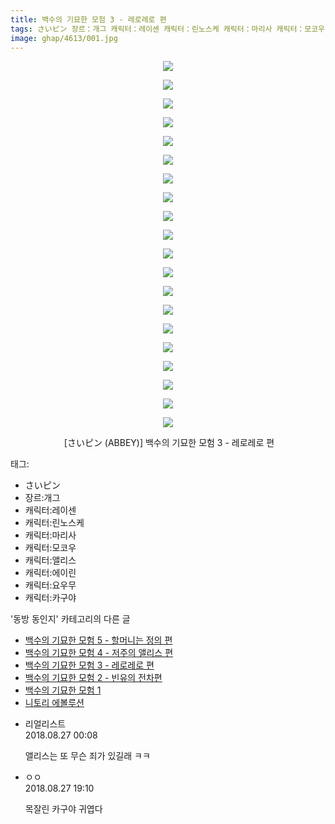 ```yaml
---
title: 백수의 기묘한 모험 3 - 레로레로 편
tags: さいピン 장르：개그 캐릭터：레이센 캐릭터：린노스케 캐릭터：마리사 캐릭터：모코우 캐릭터：앨리스 캐릭터：에이린 캐릭터：요우무 캐릭터：카구야 ABBEY 동방_동인지
image: ghap/4613/001.jpg
---
```

<div class="article">
<p style="text-align: center; clear: none; float: none;"><img src="{{ site.nasurl }}/ghap/4613/001.jpg"/></p>
<p style="text-align: center; clear: none; float: none;"><img src="{{ site.nasurl }}/ghap/4613/002.jpg"/></p>
<p style="text-align: center; clear: none; float: none;"><img src="{{ site.nasurl }}/ghap/4613/003.jpg"/></p>
<p style="text-align: center; clear: none; float: none;"><img src="{{ site.nasurl }}/ghap/4613/004.jpg"/></p>
<p style="text-align: center; clear: none; float: none;"><img src="{{ site.nasurl }}/ghap/4613/005.jpg"/></p>
<p style="text-align: center; clear: none; float: none;"><img src="{{ site.nasurl }}/ghap/4613/006.jpg"/></p>
<p style="text-align: center; clear: none; float: none;"><img src="{{ site.nasurl }}/ghap/4613/007.jpg"/></p>
<p style="text-align: center; clear: none; float: none;"><img src="{{ site.nasurl }}/ghap/4613/008.jpg"/></p>
<p style="text-align: center; clear: none; float: none;"><img src="{{ site.nasurl }}/ghap/4613/009.jpg"/></p>
<p style="text-align: center; clear: none; float: none;"><img src="{{ site.nasurl }}/ghap/4613/010.jpg"/></p>
<p style="text-align: center; clear: none; float: none;"><img src="{{ site.nasurl }}/ghap/4613/011.jpg"/></p>
<p style="text-align: center; clear: none; float: none;"><img src="{{ site.nasurl }}/ghap/4613/012.jpg"/></p>
<p style="text-align: center; clear: none; float: none;"><img src="{{ site.nasurl }}/ghap/4613/013.jpg"/></p>
<p style="text-align: center; clear: none; float: none;"><img src="{{ site.nasurl }}/ghap/4613/014.jpg"/></p>
<p style="text-align: center; clear: none; float: none;"><img src="{{ site.nasurl }}/ghap/4613/015.jpg"/></p>
<p style="text-align: center; clear: none; float: none;"><img src="{{ site.nasurl }}/ghap/4613/016.jpg"/></p>
<p style="text-align: center; clear: none; float: none;"><img src="{{ site.nasurl }}/ghap/4613/017.jpg"/></p>
<p style="text-align: center; clear: none; float: none;"><img src="{{ site.nasurl }}/ghap/4613/018.jpg"/></p>
<p style="text-align: center; clear: none; float: none;"><img src="{{ site.nasurl }}/ghap/4613/019.jpg"/></p>
<p style="text-align: center; clear: none; float: none;"><img src="{{ site.nasurl }}/ghap/4613/020.jpg"/></p>
<p style="text-align: center; clear: none; float: none;"> [さいピン (ABBEY)] 백수의 기묘한 모험 3 - 레로레로 편</p>
</div><div class="tagTrail">
<p>태그: </p>
<ul>
<li>さいピン</li>
<li>장르:개그</li>
<li>캐릭터:레이센</li>
<li>캐릭터:린노스케</li>
<li>캐릭터:마리사</li>
<li>캐릭터:모코우</li>
<li>캐릭터:앨리스</li>
<li>캐릭터:에이린</li>
<li>캐릭터:요우무</li>
<li>캐릭터:카구야</li>
</ul>
</div><div class="another">
<p>'동방 동인지' 카테고리의 다른 글</p>
<ul>
<li><a href="/2018-08-26-ghap_4615">백수의 기묘한 모험 5 - 할머니는 정의 편</a></li>
<li><a href="/2018-08-26-ghap_4614">백수의 기묘한 모험 4 - 저주의 앨리스 편</a></li>
<li><a href="/2018-08-26-ghap_4613">백수의 기묘한 모험 3 - 레로레로 편</a></li>
<li><a href="/2018-08-26-ghap_4612">백수의 기묘한 모험 2 - 빈유의 전차편</a></li>
<li><a href="/2018-08-26-ghap_4611">백수의 기묘한 모험 1</a></li>
<li><a href="/2018-08-23-ghap_4609">니토리 에볼루션</a></li>
</ul>
</div><div class="cb_module cb_fluid">
<div class="cb_wrt cb_profile">
<div class="comment">
<ul>
<li class="cb_thumb_off" id="comment15318203">
<div class="cb_comment_area">
<div class="cb_info_area">
<div class="cb_section">
<span class="cb_nick_name">리얼리스트</span>
</div>
<div class="cb_section">
<span class="cb_date">2018.08.27 00:08 </span>
</div>
</div>
<div class="cb_dsc_comment">
<p class="cb_dsc">
											앨리스는 또 무슨 죄가 있길래 ㅋㅋ
										</p>
</div>
</div></li>
<li class="cb_thumb_off" id="comment15319001">
<div class="cb_comment_area">
<div class="cb_info_area">
<div class="cb_section">
<span class="cb_nick_name">ㅇㅇ</span>
</div>
<div class="cb_section">
<span class="cb_date">2018.08.27 19:10 </span>
</div>
</div>
<div class="cb_dsc_comment">
<p class="cb_dsc">
											목잘린 카구야 귀엽다
										</p>
</div>
</div></li>
</ul>
</div>
</div><!-- commentList close -->
</div>
